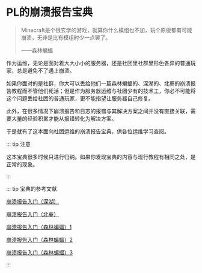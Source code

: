 # PL的崩溃报告宝典

> Minecraft是个很玄学的游戏，就算你什么模组也不加，玩个原版都有可能崩溃，无非是比有模组时少一点罢了。
>
> ——森林蝙蝠

作为运维，无论是面对着大大小小的服务器，还是社团里社群里形色各异的普通玩家，总是避免不了遇上崩溃。

如果你面对的是社群，你大可以丢给他们一篇森林蝙蝠的、深湖的、北葵的崩溃报告教程而不管他们死活；但是作为服务器运维与社团少有的技术工，你必不可能将这个问题丢给社团的普通玩家，更不能指望让服务器自己修复。

此外，在很多情况下崩溃报告和日志的报错与其解决方案之间并没有直接关联，需要大量的经验积累才能从报错转化为解决方案。

于是就有了这本面向社团运维的崩溃报告宝典，供各位运维学习查阅。

::: tip 注意

这本宝典很多时候只进行归纳。如果你发现宝典的内容与现行教程有相同之处，是正常的现象。

:::

::: tip 宝典的参考文献 

[崩溃报告入门（深湖）](https://www.bilibili.com/read/cv9506774)

[崩溃报告入门（北葵）](https://www.bilibili.com/read/readlist/rl336711)

[崩溃报告入门（森林蝙蝠）1](https://www.bilibili.com/read/cv26220)

[崩溃报告入门（森林蝙蝠）2](https://www.bilibili.com/read/cv27080)

[崩溃报告入门（森林蝙蝠）3](https://www.bilibili.com/read/cv35870)

:::